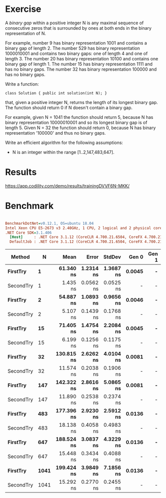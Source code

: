 ﻿# Exercise


A _binary gap_ within a positive integer N is any maximal sequence of consecutive zeros that is surrounded by ones at both ends in the binary representation of N.

For example, number 9 has binary representation 1001 and contains a binary gap of length 2. The number 529 has binary representation 1000010001 and contains two binary gaps: one of length 4 and one of length 3. The number 20 has binary representation 10100 and contains one binary gap of length 1. The number 15 has binary representation 1111 and has no binary gaps. The number 32 has binary representation 100000 and has no binary gaps.

Write a function:

```
class Solution { public int solution(int N); }
```

that, given a positive integer N, returns the length of its longest binary gap. The function should return 0 if N doesn't contain a binary gap.

For example, given N = 1041 the function should return 5, because N has binary representation 10000010001 and so its longest binary gap is of length 5. Given N = 32 the function should return 0, because N has binary representation '100000' and thus no binary gaps.

Write an efficient algorithm for the following assumptions:

- N is an integer within the range [1..2,147,483,647].

# Results
https://app.codility.com/demo/results/trainingDVVF6N-MKK/

# Benchmark
``` ini

BenchmarkDotNet=v0.12.1, OS=ubuntu 18.04
Intel Xeon CPU E5-2673 v3 2.40GHz, 1 CPU, 2 logical and 2 physical cores
.NET Core SDK=3.1.406
  [Host]     : .NET Core 3.1.12 (CoreCLR 4.700.21.6504, CoreFX 4.700.21.6905), X64 RyuJIT
  DefaultJob : .NET Core 3.1.12 (CoreCLR 4.700.21.6504, CoreFX 4.700.21.6905), X64 RyuJIT


```
|    Method |    N |       Mean |     Error |    StdDev |  Gen 0 | Gen 1 | Gen 2 | Allocated |
|---------- |----- |-----------:|----------:|----------:|-------:|------:|------:|----------:|
|  **FirstTry** |    **1** |  **61.340 ns** | **1.2314 ns** | **1.3687 ns** | **0.0045** |     **-** |     **-** |      **72 B** |
| SecondTry |    1 |   1.435 ns | 0.0562 ns | 0.0525 ns |      - |     - |     - |         - |
|  **FirstTry** |    **2** |  **54.887 ns** | **1.0893 ns** | **0.9656 ns** | **0.0046** |     **-** |     **-** |      **72 B** |
| SecondTry |    2 |   5.107 ns | 0.1439 ns | 0.1768 ns |      - |     - |     - |         - |
|  **FirstTry** |   **15** |  **71.405 ns** | **1.4754 ns** | **2.2084 ns** | **0.0045** |     **-** |     **-** |      **72 B** |
| SecondTry |   15 |   6.199 ns | 0.1256 ns | 0.1175 ns |      - |     - |     - |         - |
|  **FirstTry** |   **32** | **130.815 ns** | **2.6262 ns** | **4.0104 ns** | **0.0081** |     **-** |     **-** |     **128 B** |
| SecondTry |   32 |  11.574 ns | 0.2038 ns | 0.1906 ns |      - |     - |     - |         - |
|  **FirstTry** |  **147** | **142.322 ns** | **2.8616 ns** | **5.0865 ns** | **0.0081** |     **-** |     **-** |     **128 B** |
| SecondTry |  147 |  11.890 ns | 0.2538 ns | 0.2374 ns |      - |     - |     - |         - |
|  **FirstTry** |  **483** | **177.396 ns** | **2.9230 ns** | **2.5912 ns** | **0.0136** |     **-** |     **-** |     **216 B** |
| SecondTry |  483 |  18.138 ns | 0.4058 ns | 0.4983 ns |      - |     - |     - |         - |
|  **FirstTry** |  **647** | **188.524 ns** | **3.0837 ns** | **4.3229 ns** | **0.0136** |     **-** |     **-** |     **216 B** |
| SecondTry |  647 |  15.448 ns | 0.3434 ns | 0.4088 ns |      - |     - |     - |         - |
|  **FirstTry** | **1041** | **199.424 ns** | **3.9849 ns** | **7.1856 ns** | **0.0136** |     **-** |     **-** |     **216 B** |
| SecondTry | 1041 |  15.292 ns | 0.2770 ns | 0.2455 ns |      - |     - |     - |         - |

